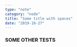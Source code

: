 ```yaml
---
type: "note"
category: "node"
title: "Some title with spaces"
date: "2019-10-27"
---
```


### SOME OTHER TESTS
